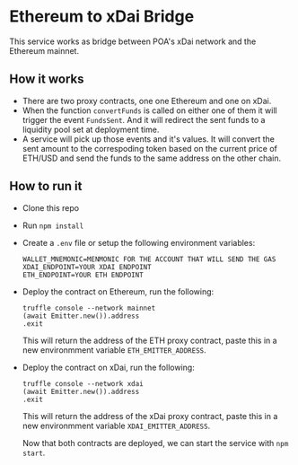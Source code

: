 # Ethereum to xDai Bridge

This service works as bridge between POA's xDai network and the Ethereum mainnet.

## How it works
- There are two proxy contracts, one one Ethereum and one on xDai. 
- When the function `convertFunds` is called on either one of them it will trigger the event `FundsSent`. And it will redirect the sent funds to a liquidity pool set at deployment time.
- A service will pick up those events and it's values. It will convert the sent amount to the correspoding token based on the current price of ETH/USD and send the funds to the same address on the other chain.

## How to run it

- Clone this repo
- Run `npm install`
- Create a `.env` file or setup the following environment variables:
    ```
    WALLET_MNEMONIC=MENMONIC FOR THE ACCOUNT THAT WILL SEND THE GAS
    XDAI_ENDPOINT=YOUR XDAI ENDPOINT
    ETH_ENDPOINT=YOUR ETH ENDPOINT
    ```
- Deploy the contract on Ethereum, run the following:
    ```
    truffle console --network mainnet
    (await Emitter.new()).address
    .exit
    ```
    This will return the address of the ETH proxy contract, paste this in a new environmment variable `ETH_EMITTER_ADDRESS`.

- Deploy the contract on xDai, run the following:
    ```
    truffle console --network xdai
    (await Emitter.new()).address
    .exit
    ```
    This will return the address of the xDai proxy contract, paste this in a new environmment variable `XDAI_EMITTER_ADDRESS`. 
    
    Now that both contracts are deployed, we can start the service with `npm start`.
